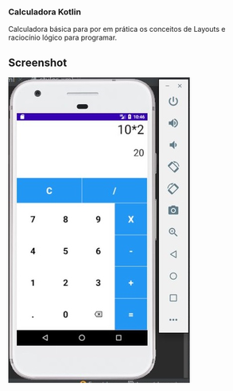 ### Calculadora Kotlin
Calculadora básica para por em prática os conceitos de Layouts e raciocínio lógico para programar.

## Screenshot
<img src ="https://github.com/NataMarques08/calculadoraKotlin/blob/master/calculadoraKotlin.jpg">

